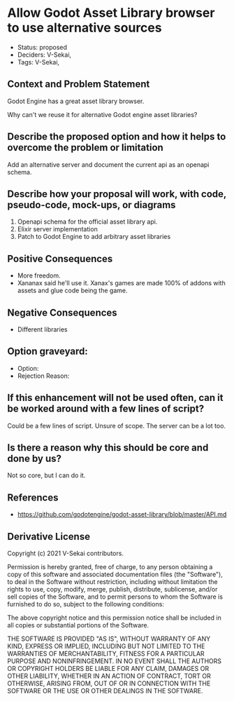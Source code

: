 # Allow Godot Asset Library browser to use alternative sources

- Status: proposed <!-- draft | rejected | accepted | deprecated | superseded by -->
- Deciders: V-Sekai,
- Tags: V-Sekai,

## Context and Problem Statement

Godot Engine has a great asset library browser.

Why can't we reuse it for alternative Godot engine asset libraries?

## Describe the proposed option and how it helps to overcome the problem or limitation

Add an alternative server and document the current api as an openapi schema.

## Describe how your proposal will work, with code, pseudo-code, mock-ups, or diagrams

1. Openapi schema for the official asset library api.
1. Elixir server implementation
1. Patch to Godot Engine to add arbitrary asset libraries

## Positive Consequences <!-- optional -->

- More freedom.
- Xananax said he'll use it. Xanax's games are made 100% of addons with assets and glue code being the game.

## Negative Consequences <!-- optional -->

- Different libraries

## Option graveyard: <!-- same as above -->

- Option: <!-- [List the proposed options no longer open for consideration.] -->
- Rejection Reason: <!-- [List the reasons for the rejection: (the Bad traits)] -->

## If this enhancement will not be used often, can it be worked around with a few lines of script?

Could be a few lines of script. Unsure of scope. The server can be a lot too.

## Is there a reason why this should be core and done by us?

Not so core, but I can do it.

## References <!-- optional -->

- https://github.com/godotengine/godot-asset-library/blob/master/API.md

## Derivative License

Copyright (c) 2021 V-Sekai contributors.

Permission is hereby granted, free of charge, to any person obtaining a copy
of this software and associated documentation files (the "Software"), to deal
in the Software without restriction, including without limitation the rights
to use, copy, modify, merge, publish, distribute, sublicense, and/or sell
copies of the Software, and to permit persons to whom the Software is
furnished to do so, subject to the following conditions:

The above copyright notice and this permission notice shall be included in all
copies or substantial portions of the Software.

THE SOFTWARE IS PROVIDED "AS IS", WITHOUT WARRANTY OF ANY KIND, EXPRESS OR
IMPLIED, INCLUDING BUT NOT LIMITED TO THE WARRANTIES OF MERCHANTABILITY,
FITNESS FOR A PARTICULAR PURPOSE AND NONINFRINGEMENT. IN NO EVENT SHALL THE
AUTHORS OR COPYRIGHT HOLDERS BE LIABLE FOR ANY CLAIM, DAMAGES OR OTHER
LIABILITY, WHETHER IN AN ACTION OF CONTRACT, TORT OR OTHERWISE, ARISING FROM,
OUT OF OR IN CONNECTION WITH THE SOFTWARE OR THE USE OR OTHER DEALINGS IN THE
SOFTWARE.
